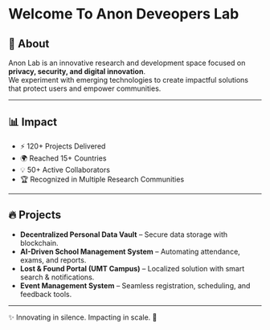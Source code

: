 # Welcome To Anon Deveopers Lab

## 🌟 About  
Anon Lab is an innovative research and development space focused on **privacy, security, and digital innovation**.  
We experiment with emerging technologies to create impactful solutions that protect users and empower communities.  

---

## 📊 Impact  
- ⚡ 120+ Projects Delivered  
- 🌍 Reached 15+ Countries  
- 💡 50+ Active Collaborators  
- 🏆 Recognized in Multiple Research Communities  

---

## 🔥 Projects  
- **Decentralized Personal Data Vault** – Secure data storage with blockchain.  
- **AI-Driven School Management System** – Automating attendance, exams, and reports.  
- **Lost & Found Portal (UMT Campus)** – Localized solution with smart search & notifications.  
- **Event Management System** – Seamless registration, scheduling, and feedback tools.  

---

✨ Innovating in silence. Impacting in scale. 🖤
